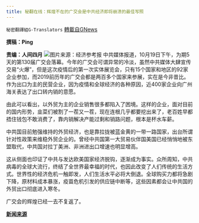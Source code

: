 ```yaml
---
title: 秘翻在线：辉煌不在的广交会是中共经济即将崩溃的最佳写照
---
```

`秘密翻譯組G-Translators` [轉載自GNews](https://gnews.org/zh-hans/1608444/)

**撰稿：Ping**

**责编：人间四月**
![](https://assets.gnews.org/wp-content/uploads/2021/10/unnamed-11.jpg)图片来源：经济参考报
中共媒体报道，10月19日下午，为期5天的第130届广交会落幕。今年的广交会可谓异常的冷淡，虽然中共媒体大肆宣传交易“火爆”，但是这次疫情后的第一次实体展览会，只有15个国家和地区的92家企业参加，而2019前历年的广交会都是两百多个国家来参展，实在是今非昔比。作为出口为主的民营企业，因为疫情和全球经济的各种原因，近400家企业向广州海关表达了出口转内销的意愿。

由此可以看出，以外贸为主的企业销售很多都陷入了困境。这样的企业，面对目前的国内形势，韭菜们被割了一茬又一茬，现在连根几乎都要挖出来了，老百姓早都捂住钱包不敢消费了，靠内销解决产能过剩和销路问题，根本是杯水车薪。

中共国目前勉强维持的外贸经济，也是靠拉拢被蓝金黄的一带一路国家，出台所谓针对性政策来维稳外贸企业的。曾经中共国第一大贸易伙伴国美国已经悄悄地被东盟取代，中共国对拉丁美洲、非洲进出口增速也明显增高。

这从侧面也印证了中共与发达欧美国家经济脱钩，逐渐成为事实。众所周知，中共病毒的全球大流行，终结了全世界最幸福的时代，也因此改变了人们传统的生活方式。世界性的经济危机一触即发，人们生活水平必将大倒退。全球购买力都将急剧下降，原材料成本暴涨，疫苗危机引发的供应链中断等，这些因素都会让中共国的外贸出口彻底进入寒冬。

广交会的辉煌已经一去不复返了。

**[新闻来源](https://news.dayoo.com/guangzhou/202110/20/139995_54087355.htm)**
